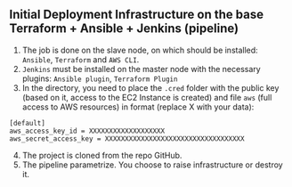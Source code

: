 ## Initial Deployment Infrastructure on the base Terraform + Ansible + Jenkins (pipeline)  
1. The job is done on the slave node, on which should be installed: `Ansible`, `Terraform` and `AWS CLI`.  
2. `Jenkins` must be installed on the master node with the necessary plugins: `Ansible plugin`, `Terraform Plugin`
3. In the directory, you need to place the `.cred` folder with the public key (based on it, access to the EC2 Instance is created) and file `aws` (full access to AWS resources) in format (replace X with your data):  
```
[default]
aws_access_key_id = XXXXXXXXXXXXXXXXXXX
aws_secret_access_key = XXXXXXXXXXXXXXXXXXXXXXXXXXXXXXXXXXX
```
4. The project is cloned from the repo GitHub.  
5. The pipeline parametrize. You choose to raise infrastructure or destroy it.  
